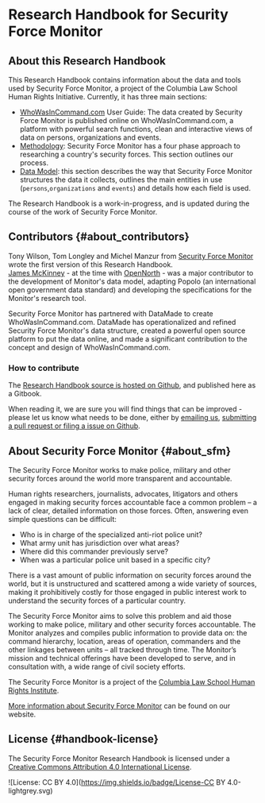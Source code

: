 # Research Handbook for Security Force Monitor

## About this Research Handbook

This Research Handbook contains information about the data and tools used by Security Force Monitor, a project of the Columbia Law School Human Rights Initiative. Currently, it has three main sections:

* [WhoWasInCommand.com](/whowasincommand/generalfunctions.md) User Guide: The data created by Security Force Monitor is published online on WhoWasInCommand.com, a platform with powerful search functions, clean and interactive views of data on persons, organizations and events. 
* [Methodology](/methodology/methodology.md): Security Force Monitor has a four phase approach to researching a country's security forces. This section outlines our process.
* [Data Model](/datamodel/README.md): this section describes the way that Security Force Monitor structures the data it collects, outlines the main entities in use \(`persons`,`organizations` and `events`\) and details how each field is used. 

The Research Handbook is a work-in-progress, and is updated during the course of the work of Security Force Monitor.

## Contributors {#about_contributors}

Tony Wilson, Tom Longley and Michel Manzur from [Security Force Monitor](https://securityforcemonitor.org) wrote the first version of this Research Handbook.  
[James McKinney](https://twitter.com/mckinneyjames) -  at the time with [OpenNorth](http://opennorth.ca) - was a major contributor to the development of Monitor's  data model, adapting Popolo \(an international open government data standard\) and developing the specifications for the Monitor's research tool.

Security Force Monitor has partnered with DataMade to create WhoWasInCommand.com. DataMade has operationalized and refined Security Force Monitor's data structure, created a powerful open source platform to put the data online, and made a significant contribution to the concept and design of WhoWasInCommand.com.

### How to contribute

The [Research Handbook source is hosted on Github](https://github.com/security-force-monitor/sfm-research-handbook), and published here as a Gitbook.

When reading it, we are sure you will find things that can be improved - please let us know what needs to be done, either by [emailing us](mailto:info@securityforcemonitor.org), [submitting a pull request or filing a issue on Github](https://github.com/security-force-monitor/sfm-research-handbook/issues).

## About Security Force Monitor {#about_sfm}

The Security Force Monitor works to make police, military and other security forces around the world more transparent and accountable.

Human rights researchers, journalists, advocates, litigators and others engaged in making security forces accountable face a common problem – a lack of clear, detailed information on those forces. Often, answering even simple questions can be difficult:

* Who is in charge of the specialized anti-riot police unit?
* What army unit has jurisdiction over what areas?
* Where did this commander previously serve?
* When was a particular police unit based in a specific city?

There is a vast amount of public information on security forces around the world, but it is unstructured and scattered among a wide variety of sources, making it prohibitively costly for those engaged in public interest work to understand the security forces of a particular country.

The Security Force Monitor aims to solve this problem and aid those working to make police, military and other security forces accountable. The Monitor analyzes and compiles public information to provide data on: the command hierarchy, location, areas of operation, commanders and the other linkages between units – all tracked through time. The Monitor’s mission and technical offerings have been developed to serve, and in consultation with, a wide range of civil society efforts.

The Security Force Monitor is a project of the [Columbia Law School Human Rights Institute](http://www.law.columbia.edu/human-rights-institute).

[More information about Security Force Monitor](https://securityforcemonitor.org) can be found on our website.

## License {#handbook-license}

The Security Force Monitor Research Handbook is licensed under a [Creative Commons Attribution 4.0 International License](https://creativecommons.org/licenses/by/4.0/).

![License: CC BY 4.0](https://img.shields.io/badge/License-CC BY 4.0-lightgrey.svg)

